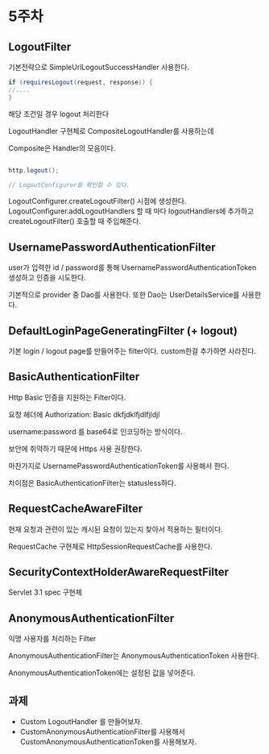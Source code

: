 # 5주차 

## LogoutFilter 

기본전략으로 SimpleUrlLogoutSuccessHandler 사용한다. 

~~~java 
if (requiresLogout(request, response)) {
//....
}
~~~

해당 조건일 경우 logout 처리한다 

LogoutHandler 구현체로 CompositeLogoutHandler를 사용하는데

Composite은 Handler의 모음이다.

~~~java

http.logout(); 

// LogoutConfigurer를 확인할 수 있다. 

~~~
LogoutConfigurer.createLogoutFilter() 시점에 생성한다. 
LogoutConfigurer.addLogoutHandlers 할 때 마다 logoutHandlers에 추가하고 createLogoutFilter() 호출할 때 주입해준다.


## UsernamePasswordAuthenticationFilter

user가 입력한 id / password를 통해 UsernamePasswordAuthenticationToken 생성하고 인증을 시도한다.

기본적으로 provider 중 Dao를 사용한다. 또한 Dao는 UserDetailsService를 사용한다.

## DefaultLoginPageGeneratingFilter (+ logout)

기본 login / logout page를 만들어주는 filter이다. custom한걸 추가하면 사라진다.

## BasicAuthenticationFilter

Http Basic 인증을 지원하는 Filter이다. 

요청 헤더에 Authorization: Basic dkfjdklfjdlfjldjl

username:password 를 base64로 인코딩하는 방식이다.

보안에 취약하기 때문에 Https 사용 권장한다.

마찬가지로 UsernamePasswordAuthenticationToken를 사용해서 한다.

차이점은 BasicAuthenticationFilter는 statusless하다.

## RequestCacheAwareFilter

현재 요청과 관련이 있는 캐시된 요청이 있는지 찾아서 적용하는 필터이다.

RequestCache 구현체로 HttpSessionRequestCache를 사용한다. 
 
 
## SecurityContextHolderAwareRequestFilter

Servlet 3.1 spec 구현체

## AnonymousAuthenticationFilter

익명 사용자를 처리하는 Filter

AnonymousAuthenticationFilter는 AnonymousAuthenticationToken 사용한다.

AnonymousAuthenticationToken에는 설정된 값을 넣어준다. 


## 과제 
 - Custom LogoutHandler 를 만들어보자.
 - CustomAnonymousAuthenticationFilter를 사용해서 CustomAnonymousAuthenticationToken를 사용해보자.